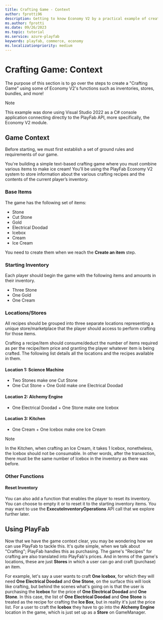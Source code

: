 ```yaml
---
title: Crafting Game - Context
author: fprotti96
description: Getting to know Economy V2 by a practical example of creating a crafting game
ms.author: fprotti
ms.date: 09/26/2023
ms.topic: tutorial
ms.service: azure-playfab
keywords: playfab, commerce, economy
ms.localizationpriority: medium
---
```


# Crafting Game: Context

The purpose of this section is to go over the steps to create a "Crafting Game" using some of Economy V2's functions such as inventories, stores, bundles, and more!

> [!NOTE]
> This example was done using Visual Studio 2022 as a C# console application connecting directly to the PlayFab API, more specifically, the Economy V2 module.

## Game Context

Before starting, we must first establish a set of ground rules and requirements of our game.

You're building a simple text-based crafting game where you must combine various items to make ice cream! You'll be using the PlayFab Economy V2 system to store information about the various crafting recipes and the contents of the current player’s inventory.

### Base Items

The game has the following set of items:

- Stone
- Cut Stone
- Gold
- Electrical Doodad
- Icebox
- Cream
- Ice Cream

You need to create them when we reach the **Create an item** step.

### Starting Inventory

Each player should begin the game with the following items and amounts in their inventory.

- Three Stone
- One Gold
- One Cream

### Locations/Stores

All recipes should be grouped into three separate locations representing a unique store/marketplace that the player should access to perform crafting for those items.

Crafting a recipe/item should consume/deduct the number of items required as per the recipe/item price and granting the player whatever item is being crafted. The following list details all the locations and the recipes available in them.

#### Location 1: Science Machine

- Two Stones make one Cut Stone
- One Cut Stone + One Gold make one Electrical Doodad

#### Location 2: Alchemy Engine

- One Electrical Doodad + One Stone make one Icebox

#### Location 3: Kitchen

- One Cream + One Icebox make one Ice Cream

> [!NOTE]
> In the Kitchen, when crafting an Ice Cream, it takes 1 Icebox, nonetheless, the Icebox should not be consumable. In other words, after the transaction, there must be the same number of Icebox in the inventory as there was before.

### Other Functions

#### Reset Inventory

You can also add a function that enables the player to reset its inventory. You can choose to empty it or to reset it to the starting inventory items. You may want to use the **ExecuteInventoryOperations** API call that we explore further later.

## Using PlayFab

Now that we have the game context clear, you may be wondering how we can use PlayFab to tackle this. It's quite simple, when we talk about "Crafting"; PlayFab handles this as purchasing. The game's "Recipes" for crafting are also translated into PlayFab's prices. And in terms of the game's locations, these are just **Stores** in which a user can go and craft (purchase) an item.

For example, let's say a user wants to craft **One Icebox**, for which they will need **One Electrical Doodad** and **One Stone**, on the surface this will look like crafting, but behind the scenes what's going on is that the user is purchasing the **Icebox** for the price of **One Electrical Doodad** and **One Stone**. In this case, the list of **One Electrical Doodad** and **One Stone** is treated as the recipe for crafting the **Ice Box**, but in reality it's just the price list. For a user to craft the **Icebox** they have to go into the **Alchemy Engine** location in the game, which is just set up as a **Store** on GameManager.